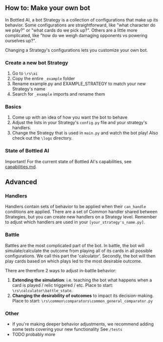 ## How to: Make your own bot
In Bottled AI, a bot Strategy is a collection of configurations that make up its behavior. Some configurations are straightforward, like "what character do we play?" or "what cards do we pick up?".
Others are a little more complicated, like "how do we weigh damaging opponents vs powering ourselves up?".

Changing a Strategy's configurations lets you customize your own bot.

### Create a new bot Strategy
1) Go to `\rs\ai`
2) Copy the entire `_example` folder
3) Rename example.py and EXAMPLE_STRATEGY to match your new Strategy's name
4) Search for `_example` imports and rename them

### Basics
1) Come up with an idea of how you want the bot to behave
2) Adjust the lists in your Strategy's `config.py` file and your strategy's handlers.
3) Change the Strategy that is used in `main.py` and watch the bot play! Also check out the `\logs` directory.

### State of Bottled AI
Important! For the current state of Bottled AI's capabilities, see [capabilities.md](capabilities.md).


## Advanced
### Handlers
Handlers contain sets of behavior to be applied when their `can_handle` conditions are applied.
There are a set of Common handler shared between Strategies, but you can create new handlers on a Strategy level.
Remember to adjust which handlers are used in your `[your_strategy's_name.py]`.

### Battle
Battles are the most complicated part of the bot. In battle, the bot will simulate/calculate the outcome from playing all of its cards in all possible configurations. We call this part the 'calculator'. Secondly, the bot will then play cards based on which plays led to the most desirable outcome.

There are therefore 2 ways to adjust in-battle behavior:
1) **Extending the simulation**: i.e. teaching the bot what happens when a card is played / relic triggered / etc. Place to start: `\rs\calculator\battle_state`.
2) **Changing the desirability of outcomes** to impact its decision-making. Place to start: `\rs\common\comparators\common_general_comparator.py`

### Other
- If you're making deeper behavior adjustments, we recommend adding some tests covering your new functionality See `/tests`
- TODO probably more
